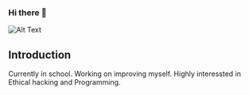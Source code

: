 ### Hi there 👋
![Alt Text](https://media.giphy.com/media/YQitE4YNQNahy/giphy-downsized-large.gif)
## Introduction
Currently in school. Working on improving myself. Highly interessted in Ethical hacking and Programming.

